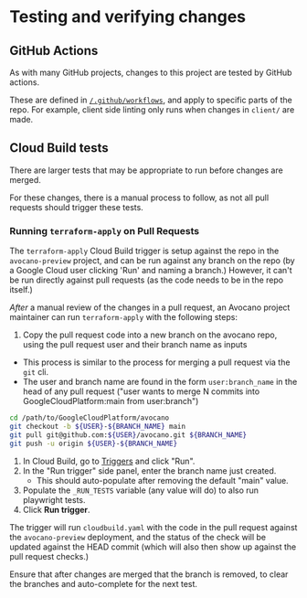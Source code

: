 # Testing and verifying changes

## GitHub Actions

As with many GitHub projects, changes to this project are tested by GitHub actions. 

These are defined in [`/.github/workflows`](/.github/workflows), and apply to specific parts of the repo. For example, 
client side linting only runs when changes in `client/` are made. 

## Cloud Build tests

There are larger tests that may be appropriate to run before changes are merged. 

For these changes, there is a manual process to follow, as not all pull requests should trigger these tests. 

### Running `terraform-apply` on Pull Requests

The `terraform-apply` Cloud Build trigger is setup against the repo in the `avocano-preview` project, and can be run against any branch on the repo (by a Google Cloud user clicking 'Run' and naming a branch.) However, it can't be run directly against pull requests (as the code needs to be in the repo itself.)

_After_ a manual review of the changes in a pull request, an Avocano project maintainer can run `terraform-apply` with the following steps: 

1.  Copy the pull request code into a new branch on the avocano repo, using the pull request user and their branch name as inputs
   * This process is similar to the process for merging a pull request via the `git` cli. 
   * The user and branch name are found in the form `user:branch_name` in the head of any pull request ("user wants to merge N commits into GoogleCloudPlatform:main from user:branch")

```bash
cd /path/to/GoogleCloudPlatform/avocano
git checkout -b ${USER}-${BRANCH_NAME} main
git pull git@github.com:${USER}/avocano.git ${BRANCH_NAME}
git push -u origin ${USER}-${BRANCH_NAME}
```

1. In Cloud Build, go to [Triggers](https://console.cloud.google.com/cloud-build/triggers?project=avocano-preview) and click "Run". 
1. In the "Run trigger" side panel, enter the branch name just created. 
   * This should auto-populate after removing the default "main" value. 
1. Populate the `_RUN_TESTS` variable (any value will do) to also run playwright tests. 
1. Click **Run trigger**. 


The trigger will run `cloudbuild.yaml` with the code in the pull request against the `avocano-preview` deployment, and the status of the check will be updated against the HEAD commit (which will also then show up against the pull request checks.)

Ensure that after changes are merged that the branch is removed, to clear the branches and auto-complete for the next test. 